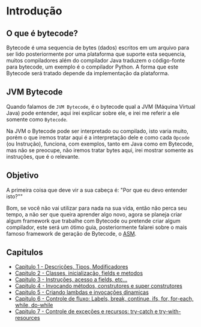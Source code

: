 # Introdução

## O que é bytecode?

Bytecode é uma sequencia de bytes (dados) escritos em um arquivo para ser lido posteriormente por uma plataforma que suporte esta sequencia, muitos compiladores além do compilador Java traduzem o código-fonte para bytecode, um exemplo é o compilador Python. A forma que este Bytecode será tratado depende da implementação da plataforma.

## JVM Bytecode

Quando falamos de `JVM Bytecode`, é o bytecode qual a JVM (Máquina Virtual Java) pode entender, aqui irei explicar sobre ele, e irei me referir a ele somente como `Bytecode`.

Na JVM o Bytecode pode ser interpretado ou compilado, isto varia muito, porém o que iremos tratar aqui é a interpretação dele e como cada `Opcode` (ou Instrução), funciona, com exemplos, tanto em Java como em Bytecode, mas não se preocupe, não iremos tratar bytes aqui, irei mostrar somente as instruções, que é o relevante.

## Objetivo

A primeira coisa que deve vir a sua cabeça é: "Por que eu devo entender isto?""

Bom, se você não vai utilizar para nada na sua vida, então não perca seu tempo, a não ser que queira aprender algo novo, agora se planeja criar algum framework que trabalhe com Bytecode ou pretende criar algum compilador, este será um ótimo guia, posteriormente falarei sobre o mais famoso framework de geração de Bytecode, o [ASM](http://asm.ow2.org/).

## Capitulos

- [Capitulo 1 - Descrições, Tipos, Modificadores](capitulo1/)
- [Capitulo 2 - Classes, inicialização, fields e metodos](capitulo2/)
- [Capitulo 3 - Instruções, acesso a fields, etc...](capitulo3/)
- [Capitulo 4 - Invocando métodos, construtores e super construtores](capitulo4/)
- [Capitulo 5 - Criando lambdas e invocações dinamicas](capitulo5/)
- [Capitulo 6 - Controle de fluxo: Labels, break, continue, ifs, for, for-each, while, do-while](capitulo6/)
- [Capitulo 7 - Controle de exceções e recursos: try-catch e try-with-resources](capitulo7/)
